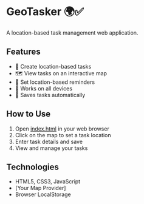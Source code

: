 # GeoTasker 🌍✅

A location-based task management web application.

## Features
- 📍 Create location-based tasks
- 🗺️ View tasks on an interactive map
- 🔔 Set location-based reminders
- 📱 Works on all devices
- 💾 Saves tasks automatically

## How to Use
1. Open [index.html](cci:7://file:///d:/geo2/geotasker/index/index.html:0:0-0:0) in your web browser
2. Click on the map to set a task location
3. Enter task details and save
4. View and manage your tasks

## Technologies
- HTML5, CSS3, JavaScript
- [Your Map Provider]
- Browser LocalStorage

